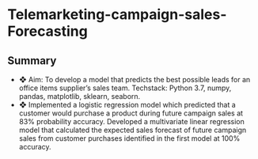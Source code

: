# Telemarketing-campaign-sales-Forecasting

<h2> Summary </h2>		
<ul>
<li> ❖ Aim: To develop a model that predicts the best possible leads for an office items supplier’s sales team.
Techstack: Python 3.7, numpy, pandas, matplotlib, sklearn, seaborn. </li>
<li> ❖ Implemented a logistic regression model which predicted that a customer would purchase a product during
future campaign sales at 83% probability accuracy. Developed a multivariate linear regression model that
calculated the expected sales forecast of future campaign sales from customer purchases identified in the first
model at 100% accuracy. </li>
</ul>


